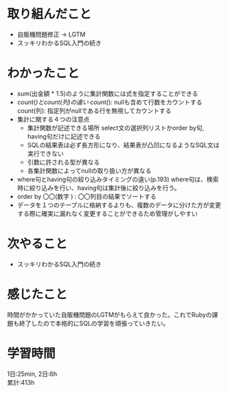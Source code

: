 # 取り組んだこと       
- 自販機問題修正 → LGTM
- スッキリわかるSQL入門の続き
# わかったこと
- sum(出金額 * 1.5)のように集計関数には式を指定することができる
- count(*)とcount(列)の違い
  count(*): nullも含めて行数をカウントする
  count(列): 指定列がnullである行を無視してカウントする
- 集計に関する４つの注意点
  - 集計関数が記述できる場所
    select文の選択列リストかorder by句, having句だけに記述できる
  - SQLの結果表は必ず長方形になり、結果表が凸凹になるようなSQL文は実行できない
  - 引数に許される型が異なる
  - 各集計関数によってnullの取り扱い方が異なる
- where句とhaving句の絞り込みタイミングの違い(p.193)
  where句は、検索時に絞り込みを行い、having句は集計後に絞り込みを行う。
- order by 〇〇(数字 ) : 〇〇列目の結果でソートする
- データを１つのテーブルに格納するよりも、複数のデータに分けた方が変更する際に確実に漏れなく変更することができるため管理がしやすい
# 次やること  
- スッキリわかるSQL入門の続き
# 感じたこと
時間がかかっていた自販機問題のLGTMがもらえて良かった。これでRubyの課題も終了したので本格的にSQLの学習を頑張っていきたい。
# 学習時間  
1日:25min, 2日:6h   
累計:413h
